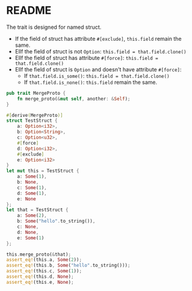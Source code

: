 # README

The trait is designed for named struct.

- If the field of struct has attribute `#[exclude]`, `this.field` remain the same.
- ElIf the field of struct is not `Option`: `this.field = that.field.clone()`
- ElIf the field of struct has attribute `#[force]`: `this.field = that.field.clone()`
- ElIf the field of struct is `Option` and doesn't have attribute `#[force]`:
  - If `that.field.is_some()`: `this.field = that.field.clone()`
  - If `that.field.is_none()`: `this.field` remain the same.

```rust
pub trait MergeProto {
    fn merge_proto(&mut self, another: &Self);
}

#[derive(MergeProto)]
struct TestStruct {
    a: Option<i32>,
    b: Option<String>,
    c: Option<u32>,
    #[force]
    d: Option<i32>,
    #[exclude]
    e: Option<i32>
}
let mut this = TestStruct {
    a: Some(1),
    b: None,
    c: Some(1),
    d: Some(1),
    e: None
};
let that = TestStruct {
    a: Some(2),
    b: Some("hello".to_string()),
    c: None,
    d: None,
    e: Some(1)
};

this.merge_proto(&that);
assert_eq!(this.a, Some(2));
assert_eq!(this.b, Some("hello".to_string()));
assert_eq!(this.c, Some(1));
assert_eq!(this.d, None);
assert_eq!(this.e, None);
```
